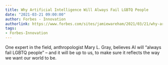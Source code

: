 ```yaml
---
title: Why Artificial Intelligence Will Always Fail LGBTQ People
date: "2021-03-21 09:00:00"
author: Forbes - Innovation
authorlink: https://www.forbes.com/sites/jamiewareham/2021/03/21/why-artificial-intelligence-will-always-fail-lgbtq-people/
tags:
- Forbes-Innovation
---
```

One expert in the field, anthropologist Mary L. Gray, believes AI will “always fail LGBTQ people” – and it will be up to us, to make sure it reflects the way we want our world to be.